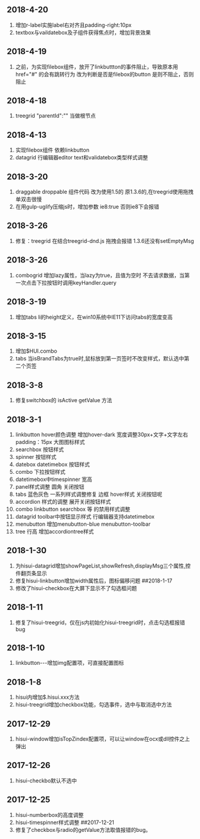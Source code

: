 ## 2018-4-20
1. 增加r-label实施label右对齐且padding-right:10px
1. textbox与vaildatebox及子组件获得焦点时，增加背景效果    
## 2018-4-19
1. 之前，为实现filebox组件，放开了linkbuttton的事件阻止，导致原本用href="#" 的会有跳转行为  改为判断是否是filebox的button 是则不阻止，否则阻止
## 2018-4-18
1. treegrid  "parentId":""   当做根节点
## 2018-4-13
1. 实现filebox组件 依赖linkbutton
1. datagrid 行编辑器editor text和validatebox类型样式调整
## 2018-3-20
1. draggable droppable 组件代码 改为使用1.5的 原1.3.6的,在treegrid使用拖拽单双击很慢
1. 在用gulp-uglify压缩js时，增加参数 ie8:true  否则ie8下会报错
## 2018-3-26
1. 修复：treegrid 在结合treegrid-dnd.js 拖拽会报错   1.3.6还没有setEmptyMsg
## 2018-3-26
1. combogrid 增加lazy属性，当lazy为true，且值为空时 不去请求数据，当第一次点击下拉按钮时调用keyHandler.query
## 2018-3-19
1. 增加tabs li的height定义，在win10系统中IE11下访问tabs的宽度变高
## 2018-3-15
1. 增加$HUI.combo
1. tabs 当isBrandTabs为true时,鼠标放到第一页签时不改变样式，默认选中第二个页签
## 2018-3-8
1. 修复switchbox的 isActive getValue 方法

## 2018-3-1
1. linkbutton  hover颜色调整 增加hover-dark 宽度调整30px+文字+文字左右padding：15px   大图图标样式
1. searchbox  按钮样式
1. spinner  按钮样式
1. datebox datetimebox 按钮样式
1. combo 下拉按钮样式
1. datetimebox中timespinner  宽高
1. panel样式调整 圆角 关闭按钮 
1. tabs 蓝色灰色 一系列样式调整修复  边框 hover样式 关闭按钮呢
1. accordion 样式的调整 展开关闭按钮样式
1. combo linkbutton searchbox 等 的禁用样式调整 
1. datagrid toolbar中按钮显示样式  行编辑器支持datetimebox
1. menubutton 增加menubutton-blue  menubutton-toolbar
1. tree 行高  增加accordiontree样式
## 2018-1-30
1. 为hisui-datagrid增加showPageList,showRefresh,displayMsg三个属性,控件翻页条显示
1. 修复hisui-linkbutton增加width属性后，图标偏移问题
##2018-1-17
1. 修改了hisui-checkbox在大屏下显示不了勾选框问题
## 2018-1-11
1. 修复了hisui-treegrid，仅在js内初始化hisui-treegrid时，点击勾选框报错bug
## 2018-1-10
1. linkbutton---增加img配置项，可直接配置图标 
## 2018-1-8
1. hisui内增加$.hisui.xxx方法
1. hisui-treegrid增加checkbox功能，勾选事件，选中与取消选中方法
## 2017-12-29
1. hisui-window增加isTopZindex配置项，可以让window在ocx或dll控件之上弹出
## 2017-12-26
1. hisui-checkbo默认不选中
## 2017-12-25
1. hisui-numberbox的高度调整
1. hisui-timespinner样式调整
##2017-12-21
1. 修复了checkbox与radio的getValue方法取值报错的bug。